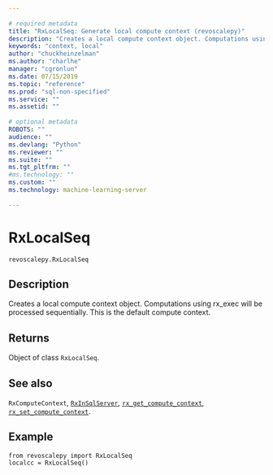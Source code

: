 ```yaml
--- 
 
# required metadata 
title: "RxLocalSeq: Generate local compute context (revoscalepy)" 
description: "Creates a local compute context object. Computations using rx_exec will be processed sequentially. This is the default compute context." 
keywords: "context, local" 
author: "chuckheinzelman"
ms.author: "charlhe" 
manager: "cgronlun" 
ms.date: 07/15/2019
ms.topic: "reference" 
ms.prod: "sql-non-specified"
ms.service: "" 
ms.assetid: "" 
 
# optional metadata 
ROBOTS: "" 
audience: "" 
ms.devlang: "Python" 
ms.reviewer: "" 
ms.suite: "" 
ms.tgt_pltfrm: "" 
#ms.technology: "" 
ms.custom: "" 
ms.technology: machine-learning-server
 
---
```


# RxLocalSeq


 



```
revoscalepy.RxLocalSeq
```





## Description

Creates a local compute context object. Computations using rx_exec will be processed sequentially. This is the default compute context.


## Returns

Object of class `RxLocalSeq`.


## See also

`RxComputeContext`,
[`RxInSqlServer`](RxInSqlServer.md),
[`rx_get_compute_context`](rx-get-compute-context.md),
[`rx_set_compute_context`](rx-set-compute-context.md).


## Example



```
from revoscalepy import RxLocalSeq
localcc = RxLocalSeq()
```

